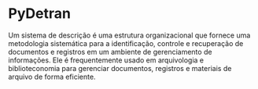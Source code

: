 # PyDetran
 Um sistema de descrição é uma estrutura organizacional que fornece uma metodologia sistemática para a identificação, controle e recuperação de documentos e registros em um ambiente de gerenciamento de informações. Ele é frequentemente usado em arquivologia e biblioteconomia para gerenciar documentos, registros e materiais de arquivo de forma eficiente.
